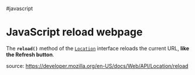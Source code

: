 #javascript 

# JavaScript reload webpage

The **`reload()`** method of the [`Location`](https://developer.mozilla.org/en-US/docs/Web/API/Location) interface reloads the current URL, **like the Refresh button**.

source: https://developer.mozilla.org/en-US/docs/Web/API/Location/reload